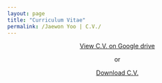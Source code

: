 ```yaml
---
layout: page
title: "Curriculum Vitae"
permalink: /Jaewon Yoo | C.V./
---
```


<p align="center">
<a href="https://drive.google.com/file/d/1Xr5UdEIDlrbNkQ4XAPIGt9Vb7ZUe9Qyc/view?usp=drivesdkiew" target="_blank"> View C.V. on Google drive</a>
</p>

<p align="center">
  or
</p>

<p align="center">
  <a href="http://bit.ly/2E8BTfg" target="_blank">Download C.V.</a>
</p>
